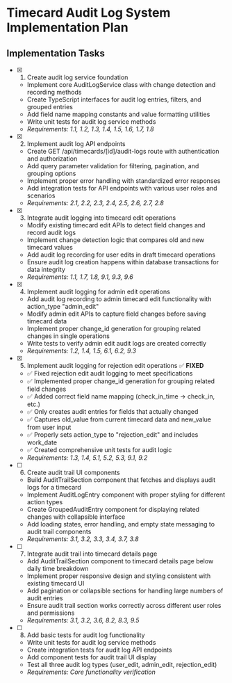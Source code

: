   # Timecard Audit Log System Implementation Plan

## Implementation Tasks

- [x] 1. Create audit log service foundation





  - Implement core AuditLogService class with change detection and recording methods
  - Create TypeScript interfaces for audit log entries, filters, and grouped entries
  - Add field name mapping constants and value formatting utilities
  - Write unit tests for audit log service methods
  - _Requirements: 1.1, 1.2, 1.3, 1.4, 1.5, 1.6, 1.7, 1.8_

- [x] 2. Implement audit log API endpoints





  - Create GET /api/timecards/[id]/audit-logs route with authentication and authorization
  - Add query parameter validation for filtering, pagination, and grouping options
  - Implement proper error handling with standardized error responses
  - Add integration tests for API endpoints with various user roles and scenarios
  - _Requirements: 2.1, 2.2, 2.3, 2.4, 2.5, 2.6, 2.7, 2.8_

- [x] 3. Integrate audit logging into timecard edit operations





  - Modify existing timecard edit APIs to detect field changes and record audit logs
  - Implement change detection logic that compares old and new timecard values
  - Add audit log recording for user edits in draft timecard operations
  - Ensure audit log creation happens within database transactions for data integrity
  - _Requirements: 1.1, 1.7, 1.8, 9.1, 9.3, 9.6_

- [x] 4. Implement audit logging for admin edit operations





  - Add audit log recording to admin timecard edit functionality with action_type "admin_edit"
  - Modify admin edit APIs to capture field changes before saving timecard data
  - Implement proper change_id generation for grouping related changes in single operations
  - Write tests to verify admin edit audit logs are created correctly
  - _Requirements: 1.2, 1.4, 1.5, 6.1, 6.2, 9.3_

- [x] 5. Implement audit logging for rejection edit operations ✅ **FIXED**
  - ✅ Fixed rejection edit audit logging to meet specifications
  - ✅ Implemented proper change_id generation for grouping related field changes
  - ✅ Added correct field name mapping (check_in_time → check_in, etc.)
  - ✅ Only creates audit entries for fields that actually changed
  - ✅ Captures old_value from current timecard data and new_value from user input
  - ✅ Properly sets action_type to "rejection_edit" and includes work_date
  - ✅ Created comprehensive unit tests for audit logic
  - _Requirements: 1.3, 1.4, 5.1, 5.2, 5.3, 9.1, 9.2_

- [ ] 6. Create audit trail UI components
  - Build AuditTrailSection component that fetches and displays audit logs for a timecard
  - Implement AuditLogEntry component with proper styling for different action types
  - Create GroupedAuditEntry component for displaying related changes with collapsible interface
  - Add loading states, error handling, and empty state messaging to audit trail components
  - _Requirements: 3.1, 3.2, 3.3, 3.4, 3.7, 3.8_

- [ ] 7. Integrate audit trail into timecard details page
  - Add AuditTrailSection component to timecard details page below daily time breakdown
  - Implement proper responsive design and styling consistent with existing timecard UI
  - Add pagination or collapsible sections for handling large numbers of audit entries
  - Ensure audit trail section works correctly across different user roles and permissions
  - _Requirements: 3.1, 3.2, 3.6, 8.2, 8.3, 9.5_

- [ ] 8. Add basic tests for audit log functionality
  - Write unit tests for audit log service methods
  - Create integration tests for audit log API endpoints
  - Add component tests for audit trail UI display
  - Test all three audit log types (user_edit, admin_edit, rejection_edit)
  - _Requirements: Core functionality verification_